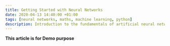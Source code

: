 ```yaml
---
title: Getting Started with Neural Networks
date: 2020-04-13 14:40:00 +01:00
tags: [neural networks, maths, machine learning, python]
description: Introduction to the fundamentals of artificial neural networks 
---
```


**This article is for Demo purpose**
